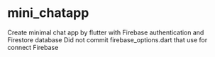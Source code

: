 # mini_chatapp

Create minimal chat app by flutter with Firebase authentication and Firestore database
Did not commit firebase_options.dart that use for connect Firebase

